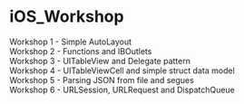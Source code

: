 # iOS_Workshop 
Workshop 1 - Simple AutoLayout  
Workshop 2 - Functions and IBOutlets  
Workshop 3 - UITableView and Delegate pattern  
Workshop 4 - UITableViewCell and simple struct data model  
Workshop 5 - Parsing JSON from file and segues  
Workshop 6 - URLSession, URLRequest and DispatchQueue  

